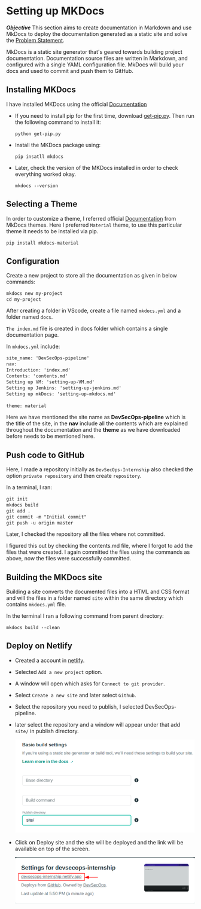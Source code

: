 # Setting up MKDocs

***Objective***
This section aims to create documentation in Markdown and use MkDocs to deploy the documentation generated as a static site and solve the [Problem Statement](https://devsecops-report.netlify.app/problem-statements/).

MkDocs is a static site generator that's geared towards building project documentation. Documentation source files are written in Markdown, and configured with a single YAML configuration file. MkDocs will build your docs and used to commit and push them to GitHub.

## Installing MKDocs

I have installed MKDocs using the official [Documentation](https://www.mkdocs.org/user-guide/installation/) 

- If you need to install pip for the first time, download [get-pip.py](https://bootstrap.pypa.io/get-pip.py). Then run the following command to install it:
 
      python get-pip.py

- Install the MKDocs package using:
  
      pip insatll mkdocs

- Later, check the version of the MKDocs installed in order to check everything worked okay.
  
      mkdocs --version

## Selecting a Theme

In order to customize a theme, I referred official [Documentation](https://github.com/mkdocs/mkdocs/wiki/MkDocs-Themes) from MkDocs themes. Here I preferred `Material` theme, to use this particular theme it needs to be installed via pip. 

    pip install mkdocs-material

## Configuration

Create a new project to store all the documentation as given in below commands:
     
    mkdocs new my-project
    cd my-project

After creating a folder in VScode, create a file named `mkdocs.yml` and a folder named `docs`.  

`The index.md` file is created in docs folder which contains a single documentation page.

In `mkdocs.yml` include:

    site_name: 'DevSecOps-pipeline'
    nav:
    Introduction: 'index.md'
    Contents: 'contents.md'
    Setting up VM: 'setting-up-VM.md'
    Setting up Jenkins: 'setting-up-jenkins.md'
    Setting up mkDocs: 'setting-up-mkdocs.md'

    theme: material

Here we have mentioned the site name as **DevSecOps-pipeline** which is the title of the site, in the **nav** include all the contents which are explained throughout the documentation and the **theme** as we have downloaded before needs to be mentioned here.

## Push code to GitHub

Here, I made a repository initially as `DevSecOps-Internship` also checked the option `private repository` and then create `repository`.

In a terminal, I ran:

    git init
    mkdocs build
    git add .
    git commit -m "Initial commit"
    git push -u origin master

Later, I checked the repository all the files where not committed.

I figured this out by checking the contents.md file, where I forgot to add the files that were created. I again committed the files using the commands as above, now the files were successfully committed. 

## Building the MKDocs site

Building a site converts the documented files into a HTML and CSS format and will the files in a folder named `site` within the same directory which contains `mkdocs.yml` file.

In the terminal I ran a following command from parent directory: 

    mkdocs build --clean

## Deploy on Netlify

- Created a account in [netlify](https://www.netlify.com/).
- Selected `Add a new project` option.
- A window will open which asks for `Connect to git provider`.
- Select `Create a new site` and later select `Github`.
- Select the repository you need to publish, I selected DevSecOps-pipeline.
- later select the repository and a window will appear under that add `site/` in publish directory.

  ![image](/pictures/github-site.png)

- Click on Deploy site and the site will be deployed and the link will be available on top of the screen.
   
   ![image](/pictures/linkk.png)
